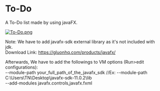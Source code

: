 # To-Do
A To-Do list made by using javaFX.

[![To-Do.png](https://i.postimg.cc/43mMc1qL/To-Do.png)](https://postimg.cc/WDcXL02g)

Note:
We have to add javafx-sdk external library as it's not included with jdk.\
Download Link: https://gluonhq.com/products/javafx/

Afterwards, We have to add the followings to VM options (Run>edit configurations):\
--module-path your_full_path_of_the_javafx_sdk  //Ex: --module-path C:\Users\TN\Desktop\javafx-sdk-11.0.2\lib\
--add-modules javafx.controls,javafx.fxml 
